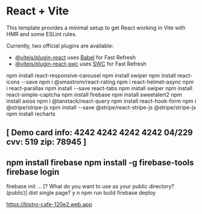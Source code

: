 # React + Vite

This template provides a minimal setup to get React working in Vite with HMR and some ESLint rules.

Currently, two official plugins are available:

- [@vitejs/plugin-react](https://github.com/vitejs/vite-plugin-react/blob/main/packages/plugin-react/README.md) uses [Babel](https://babeljs.io/) for Fast Refresh
- [@vitejs/plugin-react-swc](https://github.com/vitejs/vite-plugin-react-swc) uses [SWC](https://swc.rs/) for Fast Refresh

<!-- 
npm i @material-tailwind/react
npm install --save react-id-swiper@latest swiper@latest -->

npm install react-responsive-carousel
npm install swiper
npm install react-icons --save
npm i @smastrom/react-rating
npm i react-helmet-async
npm i react-parallax
npm install --save react-tabs
npm install swiper
npm install react-simple-captcha
npm install firebase
npm install sweetalert2
npm install axios
npm i @tanstack/react-query
npm install react-hook-form
    npm i @stripe/stripe-js
npm install --save @stripe/react-stripe-js @stripe/stripe-js
npm install recharts

[
    Demo card info:
    4242 4242 4242 4242
    04/229
    cvv: 519 zip: 78945
]
-------------------
npm install firebase
npm install -g firebase-tools
firebase login
-------------------
firebase init
...
[? What do you want to use as your public directory? (public)] dist
single page? y
n
npm run build
firebase deploy

https://bistro-cafe-120e2.web.app